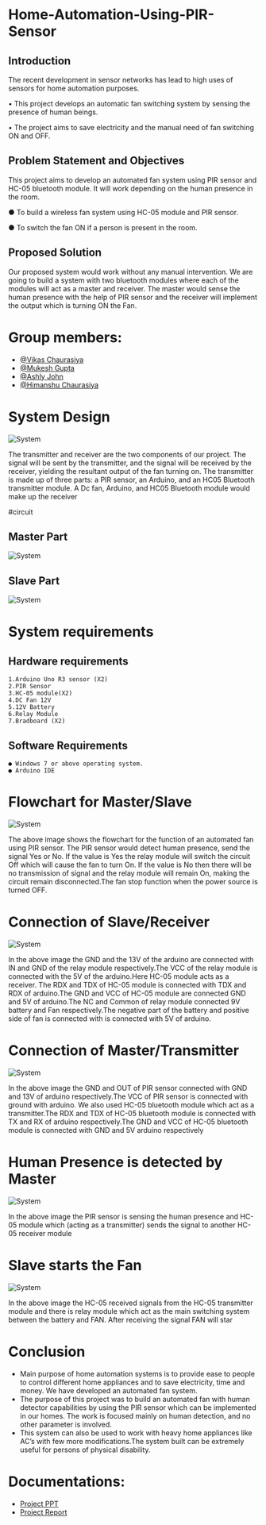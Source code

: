 # Home-Automation-Using-PIR-Sensor

## Introduction
The recent development in sensor networks has lead to high uses of sensors
for home automation purposes.

• This project develops an automatic fan switching system by sensing the
presence of human beings.

• The project aims to save electricity and the manual need of fan switching
ON and OFF.

## Problem Statement and Objectives
This project aims to develop an automated fan system using PIR sensor and
HC-05 bluetooth module. It will work depending on the human presence
in the room.

● To build a wireless fan system using HC-05 module and PIR sensor.

● To switch the fan ON if a person is present in the room.

## Proposed Solution
Our proposed system would work without any manual intervention. We are
going to build a system with two bluetooth modules where each of the modules
will act as a master and receiver. The master would sense the human presence
with the help of PIR sensor and the receiver will implement the output which is
turning ON the Fan.

# Group members: 
 - [@Vikas Chaurasiya](https://github.com/vikas-348)
 - [@Mukesh Gupta](https://github.com/mukesh2001)
 - [@Ashly John](https://github.com/ADJ46)
 - [@Himanshu Chaurasiya](https://github.com/Himanshuchaurasiya1234)

# System Design 
![System](Images/System.PNG)

The transmitter and receiver are the two components of our project. The signal
will be sent by the transmitter, and the signal will be received by the receiver,
yielding the resultant output of the fan turning on. The transmitter is made up of
three parts: a PIR sensor, an Arduino, and an HC05 Bluetooth transmitter
module. A Dc fan, Arduino, and HC05 Bluetooth module would make up the
receiver

#circuit 
## Master Part
![System](Images/MasterCircuit.PNG)

## Slave Part
![System](Images/SlaveCircuits.PNG)

# System requirements
## Hardware requirements
```
1.Arduino Uno R3 sensor (X2)
2.PIR Sensor 
3.HC-05 module(X2)
4.DC Fan 12V
5.12V Battery
6.Relay Module
7.Bradboard (X2) 
```
## Software Requirements 
```
● Windows 7 or above operating system.
● Arduino IDE
```
# Flowchart for Master/Slave
![System](Images/Methodology.PNG)

The above image shows the flowchart for the function of an automated fan
using PIR sensor. The PIR sensor would detect human presence, send the signal
Yes or No. If the value is Yes the relay module will switch the circuit Off which
will cause the fan to turn On. If the value is No then there will be no
transmission of signal and the relay module will remain On, making the circuit
remain disconnected.The fan stop function when the power source is turned
OFF.

# Connection of Slave/Receiver
![System](Images/Slave.PNG)

In the above image the GND and the 13V of the arduino are connected with IN
and GND of the relay module respectively.The VCC of the relay module is
connected with the 5V of the arduino.Here HC-05 module acts as a receiver.
The RDX and TDX of HC-05 module is connected with TDX and RDX of
arduino.The GND and VCC of HC-05 module are connected GND and 5V of
arduino.The NC and Common of relay module connected 9V battery and Fan
respectively.The negative part of the battery and positive side of fan is
connected with is connected with 5V of arduino.


# Connection of Master/Transmitter
![System](Images/Master.PNG)

In the above image the GND and OUT of PIR sensor connected with GND and
13V of arduino respectively.The VCC of PIR sensor is connected with ground
with arduino.
We also used HC-05 bluetooth module which act as a transmitter.The RDX and
TDX of HC-05 bluetooth module is connected with TX and RX of arduino
respectively.The GND and VCC of HC-05 bluetooth module is connected with
GND and 5V arduino respectively

# Human Presence is detected by Master
![System](Images/HumanPresence.PNG)

In the above image the PIR sensor is sensing the human presence and HC-05
module which (acting as a transmitter) sends the signal to another HC-05
receiver module

# Slave starts the Fan
![System](Images/SlaveStartfan.PNG)

In the above image the HC-05 received signals from the HC-05 transmitter
module and there is relay module which act as the main switching system
between the battery and FAN. After receiving the signal FAN will star


# Conclusion 
- Main purpose of home automation systems is to provide ease to people to
control different home appliances and to save electricity, time and money. We
have developed an automated fan system. 
- The purpose of this project was to build an automated fan with human detector capabilities by using the PIR sensor
which can be implemented in our homes. The work is focused mainly on human
detection, and no other parameter is involved.
- This system can also be used to
work with heavy home appliances like AC’s with few more modifications.The
system built can be extremely useful for persons of physical disability.

# Documentations:
- [Project PPT](Documents/Project.pptx)
- [Project Report](Documents/Project.pptx)

